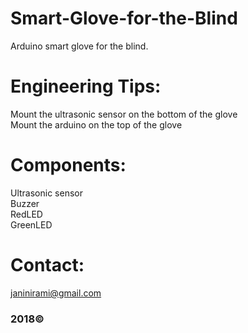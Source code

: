 # Smart-Glove-for-the-Blind
Arduino smart glove for the blind.


# Engineering Tips:
Mount the ultrasonic sensor on the bottom of the glove
<br>
Mount the arduino on the top of the glove

# Components:
 Ultrasonic sensor
 <br>
 Buzzer
 <br>
 RedLED
 <br>
 GreenLED
 <br>

# Contact:
janinirami@gmail.com

<h3>2018©</h3>
